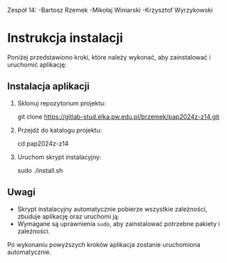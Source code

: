 Zespół 14:
-Bartosz Rzemek
-Mikołaj Winiarski
-Krzysztof Wyrzykowski

# Instrukcja instalacji

Poniżej przedstawiono kroki, które należy wykonać, aby zainstalować i uruchomić aplikację:

## Instalacja aplikacji

1. Sklonuj repozytorium projektu:
   
   git clone https://gitlab-stud.elka.pw.edu.pl/brzemek/pap2024z-z14.git

2. Przejdź do katalogu projektu:

   cd pap2024z-z14


3. Uruchom skrypt instalacyjny:

   sudo ./install.sh

## Uwagi

- Skrypt instalacyjny automatycznie pobierze wszystkie zależności, zbuduje aplikację oraz uruchomi ją.  
- Wymagane są uprawnienia `sudo`, aby zainstalować potrzebne pakiety i zależności.

Po wykonaniu powyższych kroków aplikacja zostanie uruchomiona automatycznie.

